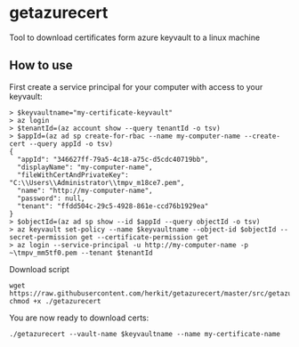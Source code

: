 # getazurecert
Tool to download certificates form azure keyvault to a linux machine

## How to use

First create a service principal for your computer with access to your keyvault:
```
> $keyvaultname="my-certificate-keyvault"
> az login
> $tenantId=(az account show --query tenantId -o tsv)
> $appId=(az ad sp create-for-rbac --name my-computer-name --create-cert --query appId -o tsv)
{
  "appId": "346627ff-79a5-4c18-a75c-d5cdc40719bb",
  "displayName": "my-computer-name",
  "fileWithCertAndPrivateKey": "C:\\Users\\Administrator\\tmpv_m18ce7.pem",
  "name": "http://my-computer-name",
  "password": null,
  "tenant": "ffdd504c-29c5-4928-861e-ccd76b1929ea"
}
> $objectId=(az ad sp show --id $appId --query objectId -o tsv)
> az keyvault set-policy --name $keyvaultname --object-id $objectId --secret-permission get --certificate-permission get
> az login --service-principal -u http://my-computer-name -p ~\tmpv_mm5tf0.pem --tenant $tenantId
```

Download script
```
wget https://raw.githubusercontent.com/herkit/getazurecert/master/src/getazurecert
chmod +x ./getazurecert
```

You are now ready to download certs:
```
./getazurecert --vault-name $keyvaultname --name my-certificate-name
```
